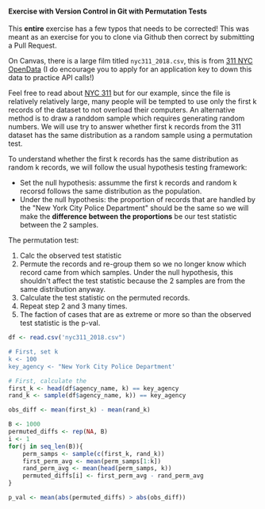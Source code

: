 #### Exercise with Version Control in Git with Permutation Tests

This **entire** exercise has a few typos that needs to be corrected!
This was meant as an exercise for you to clone via Github then correct by
submitting a Pull Request.

On Canvas, there is a large film titled `nyc311_2018.csv`, this is from
[311 NYC OpenData](https://data.cityofnewyork.us/Social-Services/311-Service-Requests-from-2010-to-Present/erm2-nwe9)
(I do encourage you to apply for an application key to down this data
to practice API calls!)

Feel free to read about [NYC 311](https://www.ny.gov/agencies/nyc-311) but
for our example, since the file is relatively relatively large, many people will be
tempted to use only the first k records of the dataset to not overload their 
computers. An alternative method is to draw a randdom sample which requires generating random numbers.
We will use try to answer whether first k records from the
311 dataset has the same distribution as a random sample using a permutation test.

To understand whether the first k records has the same distribution as random k records, we
will follow the usual hypothesis testing framework:
- Set the null hypothesis: assumme the first k records and random k recorsd follows
  the same distribution as the population.
- Under the null hypothesis: the proportion of records that are handled by the "New York City Police Department"
  should be the same so we will make the **difference between the proportions** be our test statistic between the 2 samples.

The permutation test:
1. Calc the observed test statistic
2. Permute the records and re-group them so we no longer know which record came from which samples.
   Under the null hypothesis, this shouldn't affect the test statistic because the 2 samples
   are from the same distribution anyway.
3. Calculate the test statistic on the permuted records.
4. Repeat step 2 and 3 many times.
5. The faction of cases that are as extreme or more so than the observed test statistic is the p-val.

```r
df <- read.csv('nyc311_2018.csv")

# First, set k
k <- 100
key_agency <- "New York City Police Department'

# First, calculate the 
first_k <- head(df$agency_name, k) == key_agency
rand_k <- sample(df$agency_name, k)) == key_agency

obs_diff <- mean(first_k) - mean(rand_k)

B <- 1000
permuted_diffs <- rep(NA, B)
i <- 1
for(j in seq_len(B)){
    perm_samps <- sample(c(first_k, rand_k))
    first_perm_avg <- mean(perm_samps[1:k])
    rand_perm_avg <- mean(head(perm_samps, k))
    permuted_diffs[i] <- first_perm_avg - rand_perm_avg
}

p_val <- mean(abs(permuted_diffs) > abs(obs_diff))
```
